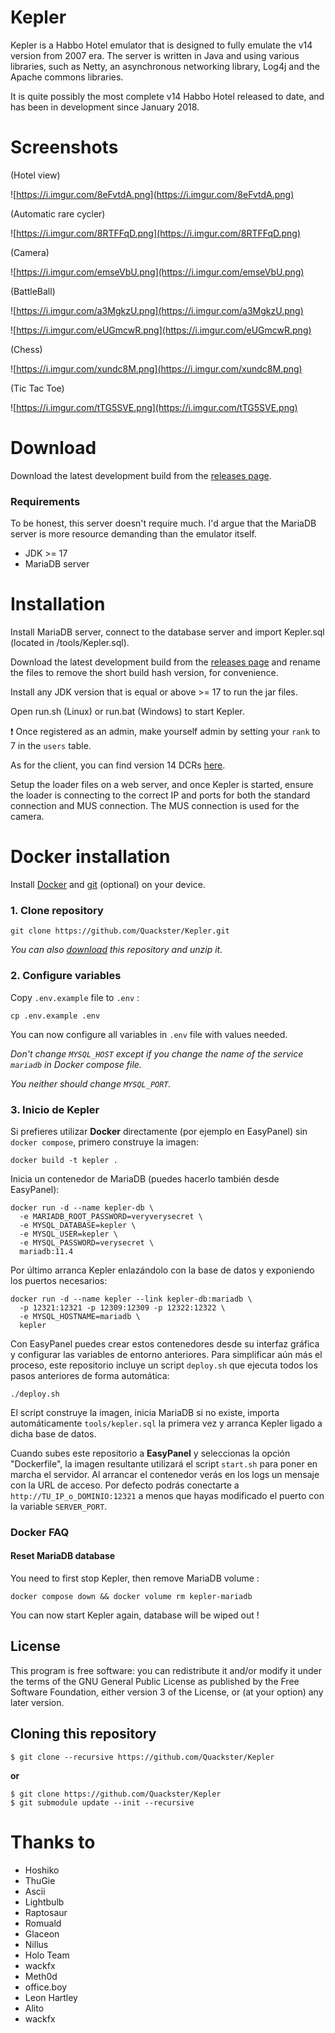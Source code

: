 # Kepler

Kepler is a Habbo Hotel emulator that is designed to fully emulate the v14 version from 2007 era. 
The server is written in Java and using various libraries, such as Netty, an asynchronous networking library, Log4j and the Apache commons libraries.

It is quite possibly the most complete v14 Habbo Hotel released to date, and has been in development since January 2018.

# Screenshots

(Hotel view)

![https://i.imgur.com/8eFvtdA.png](https://i.imgur.com/8eFvtdA.png)

(Automatic rare cycler)

![https://i.imgur.com/8RTFFqD.png](https://i.imgur.com/8RTFFqD.png)

(Camera)

![https://i.imgur.com/emseVbU.png](https://i.imgur.com/emseVbU.png)

(BattleBall)

![https://i.imgur.com/a3MgkzU.png](https://i.imgur.com/a3MgkzU.png)

![https://i.imgur.com/eUGmcwR.png](https://i.imgur.com/eUGmcwR.png)

(Chess)

![https://i.imgur.com/xundc8M.png](https://i.imgur.com/xundc8M.png)

(Tic Tac Toe)

![https://i.imgur.com/tTG5SVE.png](https://i.imgur.com/tTG5SVE.png)

# Download

Download the latest development build from the [releases page](https://github.com/Quackster/Kepler/releases).

### Requirements

To be honest, this server doesn't require much. I'd argue that the MariaDB server is more resource demanding than the emulator itself. 

- JDK >= 17
- MariaDB server

# Installation

Install MariaDB server, connect to the database server and import Kepler.sql (located in /tools/Kepler.sql).

Download the latest development build from the [releases page](https://github.com/Quackster/Kepler/releases) and rename the files to remove the short build hash version, for convenience. 

Install any JDK version that is equal or above >= 17 to run the jar files.

Open run.sh (Linux) or run.bat (Windows) to start Kepler.

❗ Once registered as an admin, make yourself admin by setting your ``rank`` to 7 in the ``users`` table.

As for the client, you can find version 14 DCRs [here](https://web.archive.org/web/20220724030154/https://raw.githubusercontent.com/Quackster/Kepler/master/tools/Quackster_v14.zip).

Setup the loader files on a web server, and once Kepler is started, ensure the loader is connecting to the correct IP and ports for both the standard connection and MUS connection. The MUS connection is used for the camera.

# Docker installation

Install [Docker](https://docs.docker.com/engine/install/) and [git](https://git-scm.com/downloads) (optional) on your device.

### 1. Clone repository

```shell
git clone https://github.com/Quackster/Kepler.git
```

_You can also [download](https://github.com/Quackster/Kepler/archive/refs/heads/master.zip) this repository and unzip it._

### 2. Configure variables

Copy `.env.example` file to `.env` :

```shell
cp .env.example .env
```

You can now configure all variables in `.env` file with values needed.

_Don't change `MYSQL_HOST` except if you change the name of the service `mariadb` in Docker compose file._

_You neither should change `MYSQL_PORT`._

### 3. Inicio de Kepler

Si prefieres utilizar **Docker** directamente (por ejemplo en EasyPanel) sin
`docker compose`, primero construye la imagen:

```shell
docker build -t kepler .
```

Inicia un contenedor de MariaDB (puedes hacerlo también desde EasyPanel):

```shell
docker run -d --name kepler-db \
  -e MARIADB_ROOT_PASSWORD=veryverysecret \
  -e MYSQL_DATABASE=kepler \
  -e MYSQL_USER=kepler \
  -e MYSQL_PASSWORD=verysecret \
  mariadb:11.4
```

Por último arranca Kepler enlazándolo con la base de datos y exponiendo los
puertos necesarios:

```shell
docker run -d --name kepler --link kepler-db:mariadb \
  -p 12321:12321 -p 12309:12309 -p 12322:12322 \
  -e MYSQL_HOSTNAME=mariadb \
  kepler
```

Con EasyPanel puedes crear estos contenedores desde su interfaz gráfica y
configurar las variables de entorno anteriores. Para simplificar aún más el
proceso, este repositorio incluye un script `deploy.sh` que ejecuta todos los
pasos anteriores de forma automática:

```shell
./deploy.sh
```

El script construye la imagen, inicia MariaDB si no existe, importa
automáticamente `tools/kepler.sql` la primera vez y arranca Kepler ligado a
dicha base de datos.

Cuando subes este repositorio a **EasyPanel** y seleccionas la opción
"Dockerfile", la imagen resultante utilizará el script `start.sh` para poner en
marcha el servidor. Al arrancar el contenedor verás en los logs un mensaje con
la URL de acceso. Por defecto podrás conectarte a
`http://TU_IP_o_DOMINIO:12321` a menos que hayas modificado el puerto con la
variable `SERVER_PORT`.

### Docker FAQ

#### Reset MariaDB database

You need to first stop Kepler, then remove MariaDB volume :

```shell
docker compose down && docker volume rm kepler-mariadb
```

You can now start Kepler again, database will be wiped out !

## License

This program is free software: you can redistribute it and/or modify it under the terms of the GNU General Public License as published by the Free Software Foundation, either version 3 of the License, or (at your option) any later version.


## Cloning this repository

```
$ git clone --recursive https://github.com/Quackster/Kepler
```

**or**

```
$ git clone https://github.com/Quackster/Kepler
$ git submodule update --init --recursive
```

# Thanks to

* Hoshiko
* ThuGie
* Ascii
* Lightbulb
* Raptosaur
* Romuald
* Glaceon
* Nillus
* Holo Team
* wackfx
* Meth0d
* office.boy
* Leon Hartley
* Alito
* wackfx
